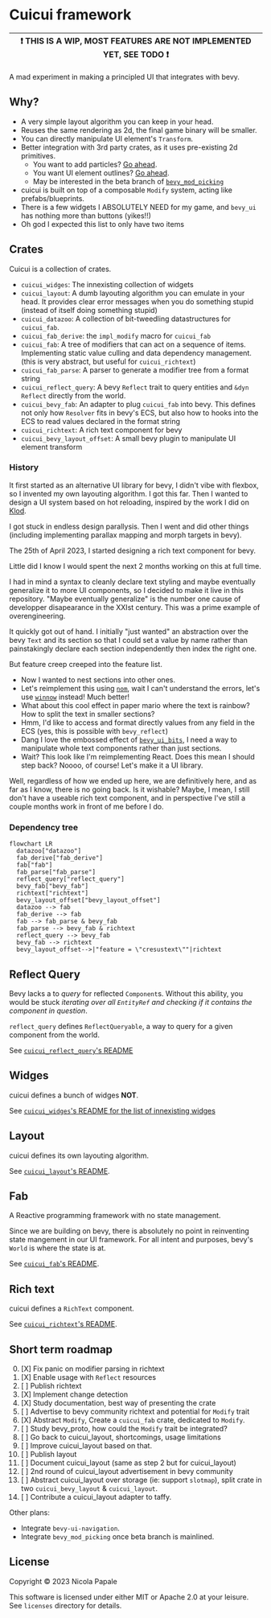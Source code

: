 # Cuicui framework

| ❗ **THIS IS A WIP, MOST FEATURES ARE NOT IMPLEMENTED YET, SEE TODO** ❗ |
|--------------------------------------------------------------------------|

A mad experiment in making a principled UI that integrates with bevy.

## Why?

- A very simple layout algorithm you can keep in your head.
- Reuses the same rendering as 2d, the final game binary will be smaller.
- You can directly manipulate UI element's `Transform`.
- Better integration with 3rd party crates, as it uses pre-existing 2d primitives.
  - You want to add particles? [Go ahead][bevy_hanabi].
  - You want UI element outlines? [Go ahead][bevy_2d_outline].
  - May be interested in the beta branch of [`bevy_mod_picking`]
- cuicui is built on top of a composable `Modify` system, acting like prefabs/blueprints.
- There is a few widgets I ABSOLUTELY NEED for my game, and `bevy_ui` has
  nothing more than buttons (yikes!!)
- Oh god I expected this list to only have two items

## Crates

Cuicui is a collection of crates.

- `cuicui_widges`: The innexisting collection of widgets
- `cuicui_layout`: A dumb layouting algorithm you can emulate in your head.
  It provides clear error messages when you do something stupid (instead of
  itself doing something stupid)
- `cuicui_datazoo`: A collection of bit-tweedling datastructures for `cuicui_fab`.
- `cuicui_fab_derive`: the `impl_modify` macro for `cuicui_fab`
- `cuicui_fab`: A tree of modifiers that can act on a sequence of items.
  Implementing static value culling and data dependency management.
  (this is very abstract, but useful for `cuicui_richtext`)
- `cuicui_fab_parse`: A parser to generate a modifier tree from a format string
- `cuicui_reflect_query`: A bevy `Reflect` trait to query entities and `&dyn Reflect`
  directly from the world.
- `cuicui_bevy_fab`: An adapter to plug `cuicui_fab` into bevy. This defines
  not only how `Resolver` fits in bevy's ECS, but also how to hooks into the ECS
  to read values declared in the format string
- `cuicui_richtext`: A rich text component for bevy
- `cuicui_bevy_layout_offset`: A small bevy plugin to manipulate UI element transform


### History

It first started as an alternative UI library for bevy, I didn't vibe with
flexbox, so I invented my own layouting algorithm. I got this far.
Then I wanted to design a UI system based on hot reloading, inspired by the
work I did on [Klod].

I got stuck in endless design parallysis. Then I went and did other things
(including implementing parallax mapping and morph targets in bevy).

The 25th of April 2023, I started designing a rich text component for bevy.

Little did I know I would spent the next 2 months working on this at full time.

I had in mind a syntax to cleanly declare text styling and maybe eventually
generalize it to more UI components, so I decided to make it live in this
repository. "Maybe eventually generalize" is the number one cause of developper
disapearance in the XXIst century. This was a prime example of overengineering.

It quickly got out of hand. I initially "just wanted" an abstraction over the
bevy `Text` and its section so that I could set a value by name rather than
painstakingly declare each section independently then index the right one.

But feature creep creeped into the feature list.

* Now I wanted to nest sections into other ones.
* Let's reimplement this using [`nom`], wait I can't understand the errors, let's use
  [`winnow`] instead! Much better!
* What about this cool effect in paper mario where the text is rainbow? How to
  split the text in smaller sections?
* Hmm, I'd like to access and format directly values from any field in the ECS
  (yes, this is possible with `bevy_reflect`)
* Dang I love the embossed effect of [`bevy_ui_bits`](bui_bits), I need a way to
  manipulate whole text components rather than just sections.
* Wait? This look like I'm reimplementing React. Does this mean I should step back?
  Noooo, of course! Let's make it a UI library.

Well, regardless of how we ended up here, we are definitively here, and as far
as I know, there is no going back. Is it wishable? Maybe, I mean, I still don't
have a useable rich text component, and in perspective I've still a couple months
work in front of me before I do.

### Dependency tree

```mermaid
flowchart LR
  datazoo["datazoo"]
  fab_derive["fab_derive"]
  fab["fab"]
  fab_parse["fab_parse"]
  reflect_query["reflect_query"]
  bevy_fab["bevy_fab"]
  richtext["richtext"]
  bevy_layout_offset["bevy_layout_offset"]
  datazoo --> fab
  fab_derive --> fab
  fab --> fab_parse & bevy_fab
  fab_parse --> bevy_fab & richtext
  reflect_query --> bevy_fab
  bevy_fab --> richtext
  bevy_layout_offset-->|"feature = \"cresustext\""|richtext
```

## Reflect Query

Bevy lacks a to _query_ for reflected `Component`s.
Without this ability, you would be stuck _iterating over all `EntityRef` and
checking if it contains the component in question_.

`reflect_query` defines `ReflectQueryable`, a way to query for a given component
from the world.

See [`cuicui_reflect_query`'s README](./reflect_query)


## Widges

cuicui defines a bunch of widges **NOT**.

See [`cuicui_widges`'s README for the list of innexisting widges](./widges)

## Layout

cuicui defines its own layouting algorithm.

See [`cuicui_layout`'s README](./layout).

## Fab

A Reactive programming framework with no state management.

Since we are building on bevy, there is absolutely no point in reinventing
state mangement in our UI framework. For all intent and purposes, bevy's `World`
is where the state is at.

See [`cuicui_fab`'s README](./fab).

## Rich text

cuicui defines a `RichText` component.

See [`cuicui_richtext`'s README](./richtext).

## Short term roadmap

0. [X] Fix panic on modifier parsing in richtext
0. [X] Enable usage with `Reflect` resources
1. [ ] Publish richtext
1. [X] Implement change detection
2. [X] Study documentation, best way of presenting the crate
3. [ ] Advertise to bevy community richtext and potential for `Modify` trait
4. [X] Abstract `Modify`, Create a `cuicui_fab` crate, dedicated to `Modify`.
5. [ ] Study bevy_proto, how could the `Modify` trait be integrated?
6. [ ] Go back to cuicui_layout, shortcomings, usage limitations
7. [ ] Improve cuicui_layout based on that.
8. [ ] Publish layout
9. [ ] Document cuicui_layout (same as step 2 but for cuicui_layout)
10. [ ] 2nd round of cuicui_layout advertisement in bevy community
11. [ ] Abstract cuicui_layout over storage (ie: support `slotmap`), split crate
        in two `cuicui_bevy_layout` & `cuicui_layout`.
12. [ ] Contribute a cuicui_layout adapter to taffy.

Other plans:

- Integrate `bevy-ui-navigation`.
- Integrate `bevy_mod_picking` once beta branch is mainlined.


## License

Copyright © 2023 Nicola Papale

This software is licensed under either MIT or Apache 2.0 at your leisure.
See `licenses` directory for details.

[bevy_2d_outline]: https://lib.rs/crates/bevy_simple_2d_outline
[bevy_hanabi]: https://lib.rs/crates/bevy_hanabi
[`bevy_mod_picking`]: https://lib.rs/crates/bevy_mod_picking
[`slotmap`]: https://lib.rs/crates/slotmap
[`taffy`]: https://lib.rs/crates/taffy
[`bevy-inspector-egui`]: https://lib.rs/crates/bevy-inspector-egui
[`bevy-ui-navigation`]: https://lib.rs/crates/bevy-ui-navigation
[Klod]: https://gibonus.itch.io/the-boneklod
[bui_bits]: https://github.com/septum/bevy_ui_bits
[`nom`]: https://lib.rs/crates/nom
[`winnow`]: https://lib.rs/crates/winnow
